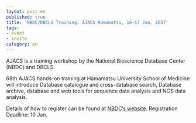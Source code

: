 ```yaml
---
layout: post-en
published: true
title: 'NBDC/DBCLS Training: AJACS Hamamatsu, 16-17 Jan. 2017'
tags:
- event
- invite
category: en
---
```

AJACS is a training workshop by the National Bioscience Database Center (NBDC) and DBCLS.

 

68th AJACS hands-on training at Hamamatsu University School of Medicine will introduce Database catalogue and cross-database search, Database archive, database and web tools for sequence data analysis and NGS data analysis.

 

Details of how to register can be found at [NBDC’s website](http://events.biosciencedbc.jp/training/ajacs68). Registration Deadline: 10 Jan.